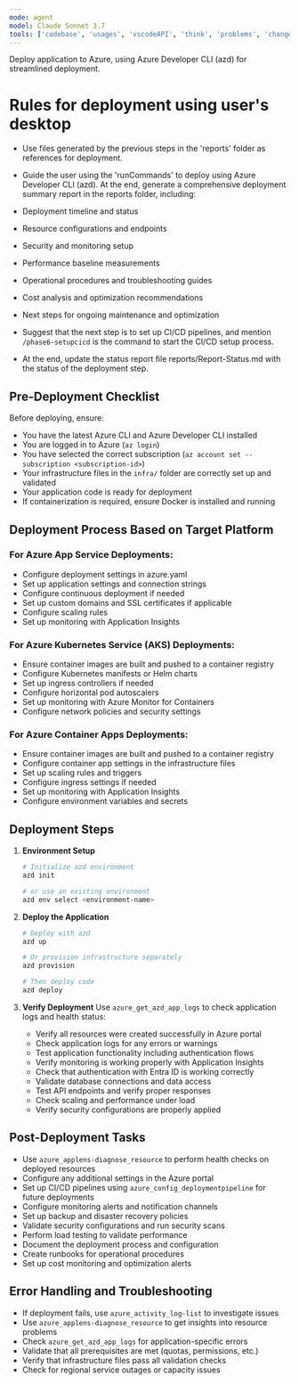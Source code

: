 ```yaml
---
mode: agent
model: Claude Sonnet 3.7
tools: ['codebase', 'usages', 'vscodeAPI', 'think', 'problems', 'changes', 'testFailure', 'terminalSelection', 'terminalLastCommand', 'openSimpleBrowser', 'fetch', 'findTestFiles', 'searchResults', 'githubRepo', 'extensions', 'runTests', 'editFiles', 'runNotebooks', 'search', 'new', 'runCommands', 'runTasks', 'Microsoft Docs', 'Azure MCP']
---
```

Deploy application to Azure, using Azure Developer CLI (azd) for streamlined deployment. 

# Rules for deployment using user's desktop

- Use files generated by the previous steps in the 'reports' folder as references for deployment.
- Guide the user using the 'runCommands' to deploy using Azure Developer CLI (azd).
At the end, generate a comprehensive deployment summary report in the reports folder, including:
- Deployment timeline and status
- Resource configurations and endpoints
- Security and monitoring setup
- Performance baseline measurements
- Operational procedures and troubleshooting guides
- Cost analysis and optimization recommendations
- Next steps for ongoing maintenance and optimization

- Suggest that the next step is to set up CI/CD pipelines, and mention `/phase6-setupcicd` is the command to start the CI/CD setup process.
- At the end, update the status report file reports/Report-Status.md with the status of the deployment step.

## Pre-Deployment Checklist

Before deploying, ensure:
- You have the latest Azure CLI and Azure Developer CLI installed
- You are logged in to Azure (`az login`)
- You have selected the correct subscription (`az account set --subscription <subscription-id>`)
- Your infrastructure files in the `infra/` folder are correctly set up and validated
- Your application code is ready for deployment
- If containerization is required, ensure Docker is installed and running

## Deployment Process Based on Target Platform

### For Azure App Service Deployments:
- Configure deployment settings in azure.yaml
- Set up application settings and connection strings
- Configure continuous deployment if needed
- Set up custom domains and SSL certificates if applicable
- Configure scaling rules
- Set up monitoring with Application Insights

### For Azure Kubernetes Service (AKS) Deployments:
- Ensure container images are built and pushed to a container registry
- Configure Kubernetes manifests or Helm charts
- Set up ingress controllers if needed
- Configure horizontal pod autoscalers
- Set up monitoring with Azure Monitor for Containers
- Configure network policies and security settings

### For Azure Container Apps Deployments:
- Ensure container images are built and pushed to a container registry
- Configure container app settings in the infrastructure files
- Set up scaling rules and triggers
- Configure ingress settings if needed
- Set up monitoring with Application Insights
- Configure environment variables and secrets

## Deployment Steps

1. **Environment Setup**
   ```bash
   # Initialize azd environment
   azd init

   # or use an existing environment
   azd env select <environment-name>
   ```

2. **Deploy the Application**
   ```bash
   # Deploy with azd
   azd up
   
   # Or provision infrastructure separately
   azd provision
   
   # Then deploy code
   azd deploy
   ```

3. **Verify Deployment**
   Use `azure_get_azd_app_logs` to check application logs and health status:
   - Verify all resources were created successfully in Azure portal
   - Check application logs for any errors or warnings
   - Test application functionality including authentication flows
   - Verify monitoring is working properly with Application Insights
   - Check that authentication with Entra ID is working correctly
   - Validate database connections and data access
   - Test API endpoints and verify proper responses
   - Check scaling and performance under load
   - Verify security configurations are properly applied

## Post-Deployment Tasks

- Use `azure_applens-diagnose_resource` to perform health checks on deployed resources
- Configure any additional settings in the Azure portal
- Set up CI/CD pipelines using `azure_config_deploymentpipeline` for future deployments
- Configure monitoring alerts and notification channels
- Set up backup and disaster recovery policies
- Validate security configurations and run security scans
- Perform load testing to validate performance
- Document the deployment process and configuration
- Create runbooks for operational procedures
- Set up cost monitoring and optimization alerts

## Error Handling and Troubleshooting

- If deployment fails, use `azure_activity_log-list` to investigate issues
- Use `azure_applens-diagnose_resource` to get insights into resource problems
- Check `azure_get_azd_app_logs` for application-specific errors
- Validate that all prerequisites are met (quotas, permissions, etc.)
- Verify that infrastructure files pass all validation checks
- Check for regional service outages or capacity issues